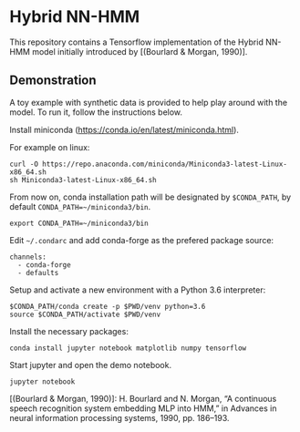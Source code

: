 # Hybrid NN-HMM

This repository contains a Tensorflow implementation of the Hybrid NN-HMM model initially introduced by [(Bourlard & Morgan, 1990)].

## Demonstration

A toy example with synthetic data is provided to help play around with the model.
To run it, follow the instructions below.

Install miniconda (https://conda.io/en/latest/miniconda.html).

For example on linux:

```
curl -O https://repo.anaconda.com/miniconda/Miniconda3-latest-Linux-x86_64.sh
sh Miniconda3-latest-Linux-x86_64.sh
```

From now on, conda installation path will be designated by `$CONDA_PATH`, by default `CONDA_PATH=~/miniconda3/bin`.

```
export CONDA_PATH=~/miniconda3/bin
```

Edit `~/.condarc` and add conda-forge as the prefered package source:

```
channels:
  - conda-forge
  - defaults
```

Setup and activate a new environment with a Python 3.6 interpreter:

```
$CONDA_PATH/conda create -p $PWD/venv python=3.6
source $CONDA_PATH/activate $PWD/venv
```

Install the necessary packages:

```
conda install jupyter notebook matplotlib numpy tensorflow
```

Start jupyter and open the demo notebook.

```
jupyter notebook
```

[(Bourlard & Morgan, 1990)]: H. Bourlard and N. Morgan, “A continuous speech recognition system embedding MLP into HMM,” in Advances in neural information processing systems, 1990, pp. 186–193.

